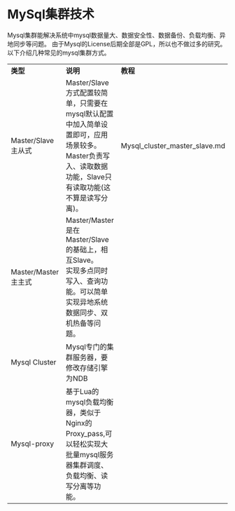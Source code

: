 MySql集群技术
===================================

Mysql集群能解决系统中mysql数据量大、数据安全性、数据备份、负载均衡、异地同步等问题。
由于Mysql的License后期全部是GPL，所以也不做过多的研究。
以下介绍几种常见的mysql集群方式。
<table>
  <tr>
    <td><strong>类型</strong></td>
    <td><strong>说明</strong></td>
    <td><strong>教程</strong></td>
  </tr>
  <tr>
    <td>Master/Slave 主从式</td>
    <td>Master/Slave方式配置较简单，只需要在mysql默认配置中加入简单设置即可，应用场景较多。<br />
    Master负责写入、读取数据功能，Slave只有读取功能(这不算是读写分离)。</td>
    <td><a hrrf="Mysql_cluster_master_slave.md">Mysql_cluster_master_slave.md</a></td>
  </tr>
  <tr>
    <td>Master/Master 主主式</td>
    <td>Master/Master 是在Master/Slave 的基础上，相互Slave。<br />
    实现多点同时写入、查询功能。可以简单实现异地系统数据同步、双机热备等问题。<br /></td>
    <td>&nbsp;</td>
  </tr>
  <tr>
    <td>Mysql Cluster</td>
    <td>Mysql专门的集群服务器，要修改存储引擎为NDB</td>
    <td>&nbsp;</td>
  </tr>
  <tr>
    <td>Mysql-proxy</td>
    <td>基于Lua的mysql负载均衡器，类似于Nginx的Proxy_pass,可以轻松实现大批量mysql服务器集群调度、负载均衡、读写分离等功能。</td>
    <td>&nbsp;</td>
  </tr>
</table>
